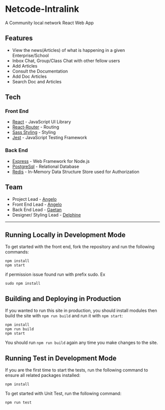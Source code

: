 # Netcode-Intralink

A Community local network React Web App

## Features

- View the news(Articles) of what is happening in a given Enterprise/School
- Inbox Chat, Group/Class Chat with other fellow users
- Add Articles 
- Consult the Documentation
- Add Doc Articles
- Search Doc and Articles 

## Tech

### Front End

- [React](https://reactjs.org/) - JavaScript UI Library
- [React-Router](https://reacttraining.com/) - Routing
- [Sass Styling](https://sass-lang.com/) - Styling
- [Jest](https://jestjs.io/) - JavaScript Testing Framework

### Back End

- [Express](https://expressjs.com/) - Web Framework for Node.js
- [PostgreSql](https://www.postgresql.org/) - Relational Database
- [Redis](https://redis.io/) - In-Memory Data Structure Store used for Authorization

## Team

- Project Lead - [Angelo](https://github.com/angeloDiepe)
- Front End Lead - [Angelo](https://github.com/angeloDiepe)
- Back End Lead - [Gaetan](https://github.com/Gaetan-M)
- Designer/ Styling Lead - [Delphine](https://github.com/Delphi-943)

---

## Running Locally in Development Mode

To get started with the front end, fork the repository and run the following commands:

    npm install
    npm start
if permission issue found run with prefix sudo. Ex

    sudo npm install

## Building and Deploying in Production

If you wanted to run this site in production, you should install modules then build the site with `npm run build` and run it with `npm start`:

    npm install
    npm run build
    npm start

You should run `npm run build` again any time you make changes to the site.

## Running Test in Development Mode

If you are the first time to start the tests, run the following command to ensure all related packages installed:

    npm install

To get started with Unit Test, run the following command:

    npm run test

